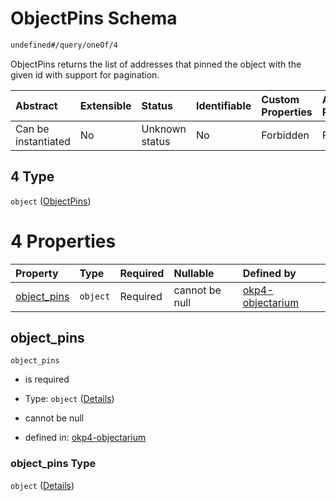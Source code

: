 # ObjectPins Schema

```txt
undefined#/query/oneOf/4
```

ObjectPins returns the list of addresses that pinned the object with the given id with support for pagination.

| Abstract            | Extensible | Status         | Identifiable | Custom Properties | Additional Properties | Access Restrictions | Defined In                                                                     |
| :------------------ | :--------- | :------------- | :----------- | :---------------- | :-------------------- | :------------------ | :----------------------------------------------------------------------------- |
| Can be instantiated | No         | Unknown status | No           | Forbidden         | Forbidden             | none                | [okp4-objectarium.json\*](schema/okp4-objectarium.json "open original schema") |

## 4 Type

`object` ([ObjectPins](okp4-objectarium-querymsg-oneof-objectpins.md))

# 4 Properties

| Property                     | Type     | Required | Nullable       | Defined by                                                                                                                                 |
| :--------------------------- | :------- | :------- | :------------- | :----------------------------------------------------------------------------------------------------------------------------------------- |
| [object\_pins](#object_pins) | `object` | Required | cannot be null | [okp4-objectarium](okp4-objectarium-querymsg-oneof-objectpins-properties-object_pins.md "undefined#/query/oneOf/4/properties/object_pins") |

## object\_pins

`object_pins`

* is required

* Type: `object` ([Details](okp4-objectarium-querymsg-oneof-objectpins-properties-object_pins.md))

* cannot be null

* defined in: [okp4-objectarium](okp4-objectarium-querymsg-oneof-objectpins-properties-object_pins.md "undefined#/query/oneOf/4/properties/object_pins")

### object\_pins Type

`object` ([Details](okp4-objectarium-querymsg-oneof-objectpins-properties-object_pins.md))

